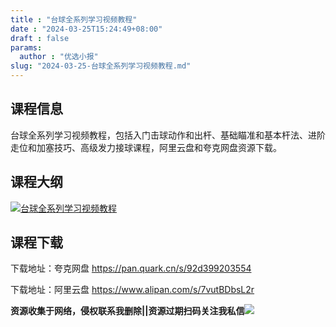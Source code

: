 ```yaml
---
title : "台球全系列学习视频教程"
date : "2024-03-25T15:24:49+08:00"
draft : false
params:
  author : "优选小报"
slug: "2024-03-25-台球全系列学习视频教程.md"
---
```


## 课程信息

台球全系列学习视频教程，包括入门击球动作和出杆、基础瞄准和基本杆法、进阶 走位和加塞技巧、高级发力接球课程，阿里云盘和夸克网盘资源下载。

## 课程大纲

[![台球全系列学习视频教程](//img7-1.zhekoulieshou.com/mmbiz_jpg/iaHBVewvSIbAjcr9g6TlCXSfiaDqkbzuEzTnfnwS6u0rx57Zj3ZXz16AUianwRYQiadrlgOHLS0N3njUMQqvlBCTjQ/0)](//img7-1.zhekoulieshou.com/mmbiz_jpg/iaHBVewvSIbAjcr9g6TlCXSfiaDqkbzuEzTnfnwS6u0rx57Zj3ZXz16AUianwRYQiadrlgOHLS0N3njUMQqvlBCTjQ/0)

## 课程下载

下载地址：夸克网盘 https://pan.quark.cn/s/92d399203554

下载地址：阿里云盘 https://www.alipan.com/s/7vutBDbsL2r

**资源收集于网络，侵权联系我删除||资源过期扫码关注我私信**![](//img7-1.zhekoulieshou.com/mmbiz_jpg/iaHBVewvSIbAjcr9g6TlCXSfiaDqkbzuEzp207hVzPqT4YGQOAazQ1KNHCeACbia5Lzq4Ckwibe48iar1q7lgVP1o3w/640?wx_fmt=jpeg&from=appmsg)


